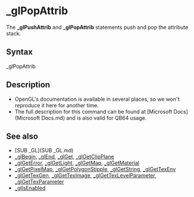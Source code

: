 # _glPopAttrib

The **_glPushAttrib** and **_glPopAttrib** statements push and pop the attribute stack.

  

## Syntax

_glPopAttrib
  

## Description

* OpenGL's documentation is available in several places, so we won't reproduce it here for another time.
* The full description for this command can be found at [Microsoft Docs](Microsoft Docs.md) and is also valid for QB64 usage.

  

## See also

* [SUB _GL](SUB _GL.md)
* [_glBegin](_glBegin.md), [_glEnd](_glEnd.md), [_glGet](_glGet.md), [_glGetClipPlane](_glGetClipPlane.md)
* [_glGetError](_glGetError.md), [_glGetLight](_glGetLight.md), [_glGetMap](_glGetMap.md), [_glGetMaterial](_glGetMaterial.md)
* [_glGetPixelMap](_glGetPixelMap.md), [_glGetPolygonStipple](_glGetPolygonStipple.md), [_glGetString](_glGetString.md), [_glGetTexEnv](_glGetTexEnv.md)
* [_glGetTexGen](_glGetTexGen.md), [_glGetTexImage](_glGetTexImage.md), [_glGetTexLevelParameter](_glGetTexLevelParameter.md), [_glGetTexParameter](_glGetTexParameter.md)
* [_glIsEnabled](_glIsEnabled.md)

  
